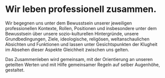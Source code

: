 <!---
   NAME - The NAME of this project is:
ethos

  FILE - The FILENAME of the current file is:
/v5a5.md

  CREATION - This project was CREATED on:
2017-01-28-16:15:00 UTC

  MODIFICATION - This project was last MODIFIED on:
2017-01-28-16:15:00 UTC

  VERSION - The current VERSION of this project is:
<git-commit-hash>-2017-01-28-16:15:00 UTC

  CREATOR(S) - This project was CREATED by:
Michael Czechowski, Martin Maga

  CONTACT - You can CONTACT the creator(s) or developer(s) of this project at:
E-Mail: mail@martinmaga.de

  COPYRIGHT - The COPYRIGHT holder of this project is:
COPYRIGHT (c) 2016 Martin Maga

  LICENSE - This project is LICENSED under the following license:
Martin Maga 2016 CC BY-SA 4.0 https://creativecommons.org

  SUBFILE – This is a SUBFILE! For more INFORMATION on this project go to:
/README.md
--->
# Wir leben professionell zusammen.

Wir begegnen uns unter dem Bewusstsein unserer jeweiligen professionellen Kontexte, Rollen, Positionen und insbesondere unter dem Bewusstsein über unsere sozio-kulturellen Hintergründe, unsere Grundbedingungen, Ziele, ideologische, religösen, weltanschaulichen Absichten und Funktionen und lassen unter Gesichtspunkten der Klugheit im Absehen dieser Aspekte Gleichheit zwischen uns gelten.

Das Zusammenleben wird gemeinsam, mit der Orientierung an unseren geteilten Werten und mit Hilfe gemeinsamer Regeln auf selber Augenhöhe, gestaltet.

